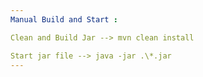 ```yaml
---
Manual Build and Start : 

Clean and Build Jar --> mvn clean install 

Start jar file --> java -jar .\*.jar
---
```

